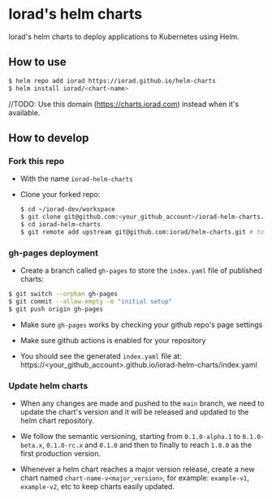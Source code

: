 # Iorad's helm charts

Iorad's helm charts to deploy applications to Kubernetes using Helm.


## How to use

```bash
$ helm repo add iorad https://iorad.github.io/helm-charts
$ helm install iorad/<chart-name>
```

//TODO: Use this domain (https://charts.iorad.com) instead when it's available.


## How to develop


### Fork this repo

- With the name `iorad-helm-charts`

- Clone your forked repo:

  ```bash
  $ cd ~/iorad-dev/workspace
  $ git clone git@github.com:<your_github_account>/iorad-helm-charts.git
  $ cd iorad-helm-charts
  $ git remote add upstream git@github.com:iorad/helm-charts.git # to track and sync with the upstream repo
  ````


### gh-pages deployment

- Create a branch called `gh-pages` to store the `index.yaml` file of published charts:

```bash
$ git switch --orphan gh-pages
$ git commit --allow-empty -m "initial setup"
$ git push origin gh-pages
```

- Make sure `gh-pages` works by checking your github repo's page settings


- Make sure github actions is enabled for your repository

- You should see the generated `index.yaml` file at:
https://<your_github_account>.github.io/iorad-helm-charts/index.yaml


### Update helm charts

- When any changes are made and pushed to the `main` branch, we need to update the chart's version and
it will be released and updated to the helm chart repository.

- We follow the semantic versioning, starting from `0.1.0-alpha.1` to `0.1.0-beta.x`, `0.1.0-rc.x` and
`0.1.0` and then to finally to reach `1.0.0` as the first production version.

- Whenever a helm chart reaches a major version release, create a new chart named
`chart-name-v<major_version>`, for example: `example-v1`, `example-v2`, etc to keep charts easily
updated.

